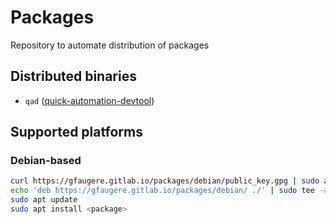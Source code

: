 # Packages

Repository to automate distribution of packages

## Distributed binaries

- `qad` ([quick-automation-devtool](https://gitlab.com/pag-station/quick-automation-devtool))

## Supported platforms

### Debian-based

```bash
curl https://gfaugere.gitlab.io/packages/debian/public_key.gpg | sudo apt-key add -
echo 'deb https://gfaugere.gitlab.io/packages/debian/ ./' | sudo tee -a /etc/apt/sources.list
sudo apt update
sudo apt install <package>
```
